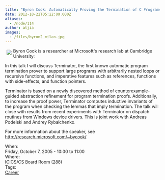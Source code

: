 ```yaml
---
title: "Byron Cook: Automatically Proving the Termination of C Programs"
date: 2012-10-22T05:22:00.000Z
aliases:
  - /node/114
author: atjia
images:
  - /files/byron2_milan.jpg
---
```


<div class="field field-name-body field-type-text-with-summary field-label-hidden"><div class="field-items"><div class="field-item even"><p><img src="/files/byron2_milan.jpg" align="left" vspace="5" hspace="5"> Byron Cook is a researcher at Microsoft&apos;s research lab at Cambridge University:</p>
<p>In this talk I will discuss Terminator, the first known automatic program termination prover to support large programs with arbitrarily nested loops or recursive functions, and imperative features such as references, functions with side-effects, and function pointers.</p>
<p>Terminator is based on a newly discovered method of counterexample-guided abstraction refinement for program termination proofs.  Additionally, to increase the proof power, Terminator computes inductive invariants of the program when checking the lemmas that imply termination.  The talk will close with results from recent experiments with Terminator on dispatch routines from Windows device drivers.  This is joint work with Andreas Podelski and Andrey Rybalchenko.</p>
<p>For more information about the speaker, see <a href="http://research.microsoft.com/~bycook/">http://research.microsoft.com/~bycook/</a></p>
</div></div></div><div class="field field-name-field-dates field-type-datetime field-label-above"><div class="field-label">When:&#xA0;</div><div class="field-items"><div class="field-item even"><span class="date-display-single">Friday, October 7, 2005 - <span class="date-display-range"><span class="date-display-start">10:00</span> to <span class="date-display-end">11:00</span></span></span></div></div></div><div class="field field-name-field-location field-type-text field-label-above"><div class="field-label">Where:&#xA0;</div><div class="field-items"><div class="field-item even">ICICS/CS Board Room (288)</div></div></div>    <footer>
    <div class="field field-name-field-tags field-type-taxonomy-term-reference field-label-above"><div class="field-label">Tags:&#xA0;</div><div class="field-items"><div class="field-item even"><a href="/career">Career</a></div></div></div>      </footer>
